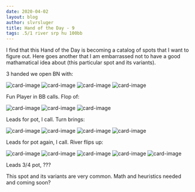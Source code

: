 ```yaml
---
date: 2020-04-02
layout: blog
author: slvrsluger
title: Hand of the Day - 9
tags: .5/1 river srp hu 100bb
---
```


I find that this Hand of the Day is becoming a catalog of spots that I want to figure out. Here goes another that I am embarrassed not to have a good mathamatical idea about (this particular spot and its variants).

3 handed we open BN with:

![card-image](/assets/cards/TD.svg#inline)
![card-image](/assets/cards/TC.svg#inline)
![card-image](/assets/cards/7D.svg#inline)
![card-image](/assets/cards/4D.svg#inline)

Fun Player in BB calls. Flop of:

![card-image](/assets/cards/TH.svg#inline)
![card-image](/assets/cards/7H.svg#inline)
![card-image](/assets/cards/3H.svg#inline)

Leads for pot, I call. Turn brings:

![card-image](/assets/cards/TH.svg#inline)
![card-image](/assets/cards/7H.svg#inline)
![card-image](/assets/cards/3H.svg#inline)
![card-image](/assets/cards/JS.svg#inline)

Leads for pot again, I call. River flips up:

![card-image](/assets/cards/TH.svg#inline)
![card-image](/assets/cards/7H.svg#inline)
![card-image](/assets/cards/3H.svg#inline)
![card-image](/assets/cards/JS.svg#inline)
![card-image](/assets/cards/QH.svg#inline)

Leads 3/4 pot, ???

This spot and its variants are very common. Math and heuristics needed and coming soon?

